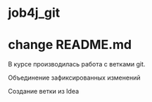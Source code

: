 # job4j_git
# change README.md

В курсе производилась работа с ветками git.

Объединение зафиксированных изменений

Создание ветки из Idea